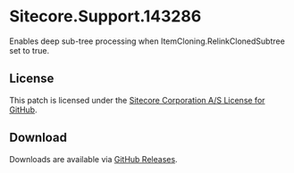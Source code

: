 # Sitecore.Support.143286
Enables deep sub-tree processing when ItemCloning.RelinkClonedSubtree set to true.

## License  
This patch is licensed under the [Sitecore Corporation A/S License for GitHub](https://github.com/sitecoresupport/Sitecore.Support.143286/blob/master/LICENSE).  

## Download  
Downloads are available via [GitHub Releases](https://github.com/sitecoresupport/Sitecore.Support.143286/releases).  
